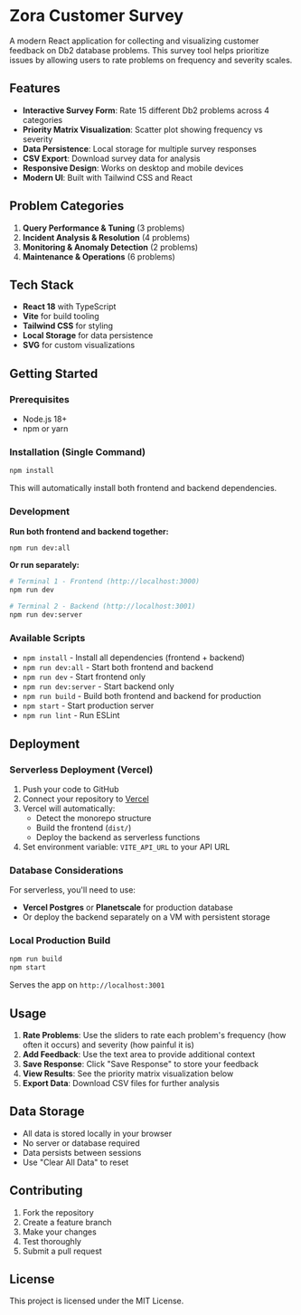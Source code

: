 # Zora Customer Survey

A modern React application for collecting and visualizing customer feedback on Db2 database problems. This survey tool helps prioritize issues by allowing users to rate problems on frequency and severity scales.

## Features

- **Interactive Survey Form**: Rate 15 different Db2 problems across 4 categories
- **Priority Matrix Visualization**: Scatter plot showing frequency vs severity
- **Data Persistence**: Local storage for multiple survey responses
- **CSV Export**: Download survey data for analysis
- **Responsive Design**: Works on desktop and mobile devices
- **Modern UI**: Built with Tailwind CSS and React

## Problem Categories

1. **Query Performance & Tuning** (3 problems)
2. **Incident Analysis & Resolution** (4 problems)
3. **Monitoring & Anomaly Detection** (2 problems)
4. **Maintenance & Operations** (6 problems)

## Tech Stack

- **React 18** with TypeScript
- **Vite** for build tooling
- **Tailwind CSS** for styling
- **Local Storage** for data persistence
- **SVG** for custom visualizations

## Getting Started

### Prerequisites

- Node.js 18+ 
- npm or yarn

### Installation (Single Command)

```bash
npm install
```

This will automatically install both frontend and backend dependencies.

### Development

**Run both frontend and backend together:**
```bash
npm run dev:all
```

**Or run separately:**
```bash
# Terminal 1 - Frontend (http://localhost:3000)
npm run dev

# Terminal 2 - Backend (http://localhost:3001)
npm run dev:server
```

### Available Scripts

- `npm install` - Install all dependencies (frontend + backend)
- `npm run dev:all` - Start both frontend and backend
- `npm run dev` - Start frontend only
- `npm run dev:server` - Start backend only
- `npm run build` - Build both frontend and backend for production
- `npm start` - Start production server
- `npm run lint` - Run ESLint

## Deployment

### Serverless Deployment (Vercel)

1. Push your code to GitHub
2. Connect your repository to [Vercel](https://vercel.com)
3. Vercel will automatically:
   - Detect the monorepo structure
   - Build the frontend (`dist/`)
   - Deploy the backend as serverless functions
4. Set environment variable: `VITE_API_URL` to your API URL

### Database Considerations

For serverless, you'll need to use:
- **Vercel Postgres** or **Planetscale** for production database
- Or deploy the backend separately on a VM with persistent storage

### Local Production Build

```bash
npm run build
npm start
```

Serves the app on `http://localhost:3001`

## Usage

1. **Rate Problems**: Use the sliders to rate each problem's frequency (how often it occurs) and severity (how painful it is)
2. **Add Feedback**: Use the text area to provide additional context
3. **Save Response**: Click "Save Response" to store your feedback
4. **View Results**: See the priority matrix visualization below
5. **Export Data**: Download CSV files for further analysis

## Data Storage

- All data is stored locally in your browser
- No server or database required
- Data persists between sessions
- Use "Clear All Data" to reset

## Contributing

1. Fork the repository
2. Create a feature branch
3. Make your changes
4. Test thoroughly
5. Submit a pull request

## License

This project is licensed under the MIT License.
